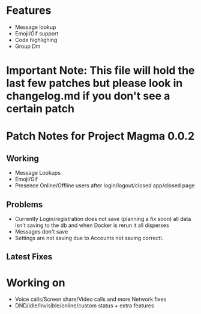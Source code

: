 # Features 
* Message lookup
* Emoji/Gif support
* Code highlighing
* Group Dm
# Important Note: This file will hold the last few patches but please look in changelog.md if you don't see a certain patch
# Patch Notes for Project Magma 0.0.2
## Working
* Message Lookups
* Emoji/Gif
* Presence Online/Offline users after login/logout/closed app/closed page

## Problems
* Currently Login/registration does not save (planning a fix soon) all data isn't saving to the db and when Docker is rerun it all disperses
* Messages don't save
* Settings are not saving due to Accounts not saving correctl.  
## Latest Fixes

# Working on
* Voice calls/Screen share/Video calls and more Network fixes
* DND/Idle/Invisible/online/custom status + extra features 
